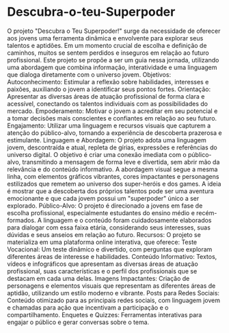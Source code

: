 # Descubra-o-teu-Superpoder
O projeto "Descubra o Teu Superpoder!" surge da necessidade de oferecer aos jovens uma ferramenta dinâmica e envolvente para explorar seus talentos e aptidões. Em um momento crucial de escolha e definição de caminhos, muitos se sentem perdidos e inseguros em relação ao futuro profissional. Este projeto se propõe a ser um guia nessa jornada, utilizando uma abordagem que combina informação, interatividade e uma linguagem que dialoga diretamente com o universo jovem.
Objetivos:
Autoconhecimento: Estimular a reflexão sobre habilidades, interesses e paixões, auxiliando o jovem a identificar seus pontos fortes.
Orientação: Apresentar as diversas áreas de atuação profissional de forma clara e acessível, conectando os talentos individuais com as possibilidades do mercado.
Empoderamento: Motivar o jovem a acreditar em seu potencial e a tomar decisões mais conscientes e confiantes em relação ao seu futuro.
Engajamento: Utilizar uma linguagem e recursos visuais que capturem a atenção do público-alvo, tornando a experiência de descoberta prazerosa e estimulante.
Linguagem e Abordagem:
O projeto adota uma linguagem jovem, descontraída e atual, repleta de gírias, expressões e referências do universo digital. O objetivo é criar uma conexão imediata com o público-alvo, transmitindo a mensagem de forma leve e divertida, sem abrir mão da relevância e do conteúdo informativo.
A abordagem visual segue a mesma linha, com elementos gráficos vibrantes, cores impactantes e personagens estilizados que remetem ao universo dos super-heróis e dos games. A ideia é mostrar que a descoberta dos próprios talentos pode ser uma aventura emocionante e que cada jovem possui um "superpoder" único a ser explorado.
Público-Alvo:
O projeto é direcionado a jovens em fase de escolha profissional, especialmente estudantes do ensino médio e recém-formados. A linguagem e o conteúdo foram cuidadosamente elaborados para dialogar com essa faixa etária, considerando seus interesses, suas dúvidas e seus anseios em relação ao futuro.
Recursos:
O projeto se materializa em uma plataforma online interativa, que oferece:
Teste Vocacional: Um teste dinâmico e divertido, com perguntas que exploram diferentes áreas de interesse e habilidades.
Conteúdo Informativo: Textos, vídeos e infográficos que apresentam as diversas áreas de atuação profissional, suas características e o perfil dos profissionais que se destacam em cada uma delas.
Imagens Impactantes: Criação de personagens e elementos visuais que representam as diferentes áreas de aptidão, utilizando um estilo moderno e vibrante.
Posts para Redes Sociais: Conteúdo otimizado para as principais redes sociais, com linguagem jovem e chamadas para ação que incentivam a participação e o compartilhamento.
Enquetes e Quizzes: Ferramentas interativas para engajar o público e gerar conversas sobre o tema.
